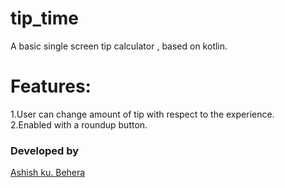 # tip_time
A basic single screen tip calculator , based on kotlin.
 
# Features:
1.User can change amount of tip with respect to the experience.<br>
2.Enabled with a roundup button.<br>

### Developed by
 [Ashish ku. Behera](https://github.com/ashish-max "Github Id")
